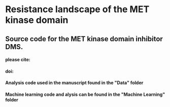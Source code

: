 # Resistance landscape of the MET kinase domain 

## Source code for the MET kinase domain inhibitor DMS.

#### please cite: 
#### doi: 

#### Analysis code used in the manuscript found in the "Data" folder 
#### Machine learning code and alysis can be found in the "Machine Learning" folder 



